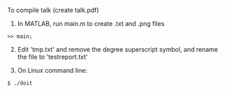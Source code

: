 To compile talk (create talk.pdf)

1. In MATLAB, run main.m to create .txt and .png files
```
>> main;
```

2. Edit 'tmp.txt' and remove the degree superscript symbol, and rename the file to 'testreport.txt'

3. On Linux command line:
```
$ ./doit
```

